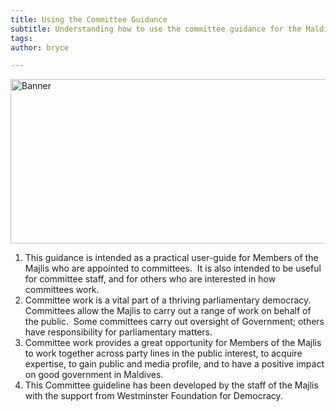 ```yaml
---
title: Using the Committee Guidance 
subtitle: Understanding how to use the committee guidance for the Maldives Parliament
tags: 
author: bryce

---
```



<img src="https://387d55a3a0574af3beeafea9b696a716.vfs.cloud9.us-east-2.amazonaws.com/uploads/docs-banner-1.jpg" alt="Banner" width="755" height="263">

<ol>
<li><span >This guidance is intended as a practical user-guide for Members of the Majlis who are appointed to committees.&nbsp; It is also intended to be useful for committee staff, and for others who are interested in how committees work.&nbsp;</span></li>
<li><span >Committee work is a vital part of a thriving parliamentary democracy.&nbsp; Committees allow the Majlis to carry out a range of work on behalf of the public.&nbsp; Some committees carry out oversight of Government; others have responsibility for parliamentary matters.</span></li>
<li><span>Committee work provides a great opportunity for Members of the Majlis to work together across party lines in the public interest, to acquire expertise, to gain public and media profile, and to have a positive impact on good government in Maldives.</span></li>
<li><span>This Committee guideline has been developed by the staff of the Majlis with the support from Westminster Foundation for Democracy.</span></li>
</ol>

